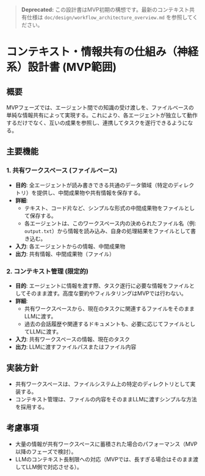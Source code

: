 > **Deprecated:** この設計書はMVP初期の構想です。最新のコンテキスト共有仕様は `doc/design/workflow_architecture_overview.md` を参照してください。

# コンテキスト・情報共有の仕組み（神経系）設計書 (MVP範囲)

## 概要

MVPフェーズでは、エージェント間での知識の受け渡しを、ファイルベースの単純な情報共有によって実現する。これにより、各エージェントが独立して動作するだけでなく、互いの成果を参照し、連携してタスクを遂行できるようになる。

## 主要機能

### 1. 共有ワークスペース (ファイルベース)

- **目的**: 全エージェントが読み書きできる共通のデータ領域（特定のディレクトリ）を提供し、中間成果物や共有情報を保存する。
- **詳細**: 
    - テキスト、コード片など、シンプルな形式の中間成果物をファイルとして保存する。
    - 各エージェントは、このワークスペース内の決められたファイル名（例: `output.txt`）から情報を読み込み、自身の処理結果をファイルとして書き込む。
- **入力**: 各エージェントからの情報、中間成果物
- **出力**: 共有情報、中間成果物（ファイル）

### 2. コンテキスト管理 (限定的)

- **目的**: エージェントに情報を渡す際、タスク遂行に必要な情報をファイルとしてそのまま渡す。高度な要約やフィルタリングはMVPでは行わない。
- **詳細**: 
    - 共有ワークスペースから、現在のタスクに関連するファイルをそのままLLMに渡す。
    - 過去の会話履歴や関連するドキュメントも、必要に応じてファイルとしてLLMに渡す。
- **入力**: 共有ワークスペースの情報、現在のタスク
- **出力**: LLMに渡すファイルパスまたはファイル内容

## 実装方針

- 共有ワークスペースは、ファイルシステム上の特定のディレクトリとして実装する。
- コンテキスト管理は、ファイルの内容をそのままLLMに渡すシンプルな方法を採用する。

## 考慮事項

- 大量の情報が共有ワークスペースに蓄積された場合のパフォーマンス（MVP以降のフェーズで検討）。
- LLMのコンテキスト長制限への対応（MVPでは、長すぎる場合はそのまま渡してLLM側で対応させる）。